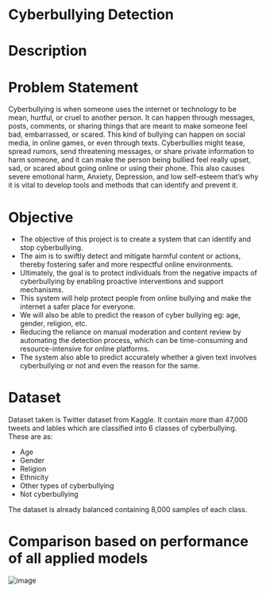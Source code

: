 # Cyberbullying Detection
# Description
# Problem Statement
Cyberbullying is when someone uses the internet or technology to be mean, hurtful, or cruel to another person. It can happen through messages, posts, comments, or sharing things that are meant to make someone feel bad, embarrassed, or scared. This kind of bullying can happen on social media, in online games, or even through texts. Cyberbullies might tease, spread rumors, send threatening messages, or share private information to harm someone, and it can make the person being bullied feel really upset, sad, or scared about going online or using their phone. This also causes severe emotional harm, Anxiety, Depression, and low self-esteem that’s why it is vital to develop tools and methods that can identify and prevent it.
# Objective
- The objective of this project is to create a system that can identify and stop cyberbullying.
- The aim is to swiftly detect and mitigate harmful content or actions, thereby fostering safer and more respectful online environments.
- Ultimately, the goal is to protect individuals from the negative impacts of cyberbullying by enabling proactive interventions and support mechanisms.
- This system will help protect people from online bullying and make the internet a safer place for everyone.
- We will also be able to predict the reason of cyber bullying eg: age, gender, religion, etc.
- Reducing the reliance on manual moderation and content review by automating the detection process, which can be time-consuming and resource-intensive for online platforms.
- The system also able to predict accurately whether a given text involves cyberbullying or not and even the reason for the same.
# Dataset
Dataset taken is Twitter dataset from Kaggle. It contain more than 47,000 tweets and lables which are classified into 6 classes of cyberbullying. These are as:
- Age
- Gender
- Religion
- Ethnicity
- Other types of cyberbullying
- Not cyberbullying
  
The dataset is already balanced  containing 8,000 samples of each class.
# Comparison based on performance of all applied models
![image](https://github.com/Anushkag51/Cyberbullying-Detection-/assets/94535886/b0576136-9b6a-4bb3-ae83-a2d9e5f6a881)



